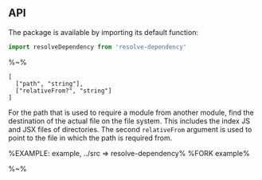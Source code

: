 ## API

The package is available by importing its default function:

```js
import resolveDependency from 'resolve-dependency'
```

%~%

```## async resolveDependency => { path: string, isDir: boolean }
[
  ["path", "string"],
  ["relativeFrom?", "string"]
]
```

For the path that is used to require a module from another module, find the destination of the actual file on the file system. This includes the index JS and JSX files of directories. The second `relativeFrom` argument is used to point to the file in which the path is required from.

%EXAMPLE: example, ../src => resolve-dependency%
%FORK example%

%~%